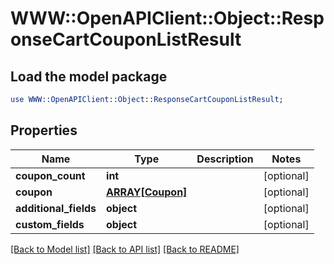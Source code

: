 # WWW::OpenAPIClient::Object::ResponseCartCouponListResult

## Load the model package
```perl
use WWW::OpenAPIClient::Object::ResponseCartCouponListResult;
```

## Properties
Name | Type | Description | Notes
------------ | ------------- | ------------- | -------------
**coupon_count** | **int** |  | [optional] 
**coupon** | [**ARRAY[Coupon]**](Coupon.md) |  | [optional] 
**additional_fields** | **object** |  | [optional] 
**custom_fields** | **object** |  | [optional] 

[[Back to Model list]](../README.md#documentation-for-models) [[Back to API list]](../README.md#documentation-for-api-endpoints) [[Back to README]](../README.md)


